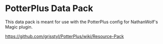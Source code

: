 # PotterPlus Data Pack

This data pack is meant for use with the PotterPlus config for NathanWolf's Magic plugin.

https://github.com/grisstyl/PotterPlus/wiki/Resource-Pack
